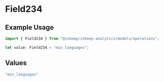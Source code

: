 # Field234

## Example Usage

```typescript
import { Field234 } from "@inkeep/inkeep-analytics/models/operations";

let value: Field234 = "min_languages";
```

## Values

```typescript
"min_languages"
```